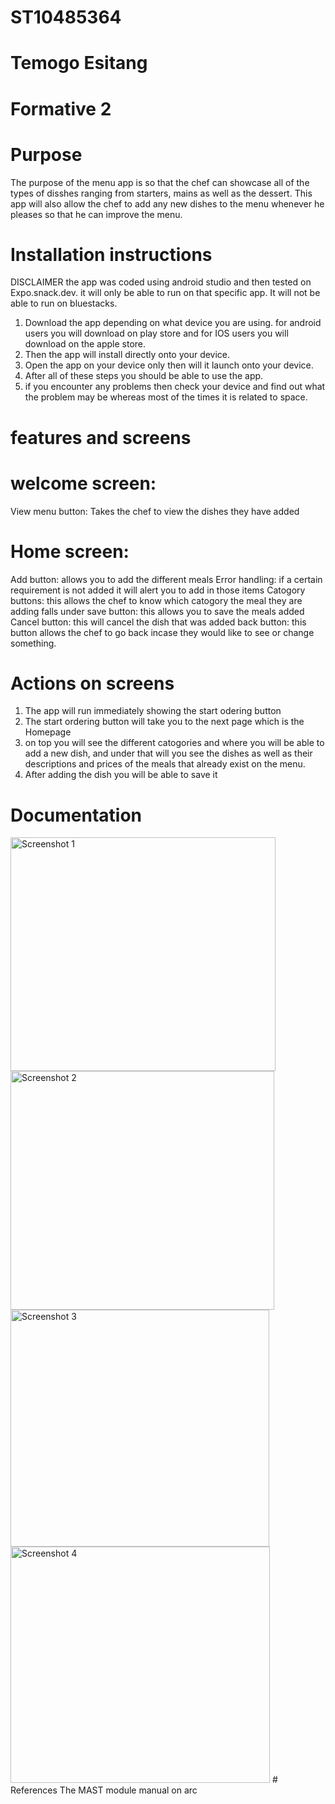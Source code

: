 # ST10485364
# Temogo Esitang
# Formative 2

# Purpose
The purpose of the menu app is so that the chef can showcase all of the types of disshes ranging from starters, mains as well as the dessert.
This app will also allow the chef to add any new dishes to the menu whenever he pleases so that he can improve the menu.
# Installation instructions
DISCLAIMER the app was coded using android studio and then tested on Expo.snack.dev. it will only be able to run on that specific app.
It will not be able to run on bluestacks.
1) Download the app depending on what device you are using. for android users you will download on play store and for IOS users you will download on the apple store.
2) Then the app will install directly onto your device.
3) Open the app on your device only then will it launch onto your device.
4) After all of these steps you should be able to use the app.
5) if you encounter any problems then check your device and find out what the problem may be whereas most of the times it is related to space.

# features and screens
# welcome screen:
View menu button: Takes the chef to view the dishes they have added
# Home screen:
Add button: allows you to add the different meals
Error handling: if a certain requirement is not added it will alert you to add in those items
Catogory buttons: this allows the chef to know which catogory the meal they are adding falls under
save button: this allows you to  save the meals added
Cancel button: this will cancel the dish that was added
back button: this button allows the chef to go back incase they would like to see or change something.
# Actions on screens
1) The app will run immediately showing the start odering button
2) The start ordering button will take you to the next page which is the Homepage
3) on top you will see the different catogories and where you will be able to add a new dish, and under that will you see the dishes as well as their descriptions and prices of the meals that already exist on the menu.
4) After adding the dish you will be able to save it
# Documentation
<img width="424" height="374" alt="Screenshot 1" src="https://github.com/user-attachments/assets/d0efbb4f-5ff8-48fc-b956-4a3d0ca1d17f" />
<img width="422" height="382" alt="Screenshot 2" src="https://github.com/user-attachments/assets/4bd40f59-2afc-4b2b-b606-03179b150cd2" />
<img width="414" height="379" alt="Screenshot 3" src="https://github.com/user-attachments/assets/eaa5fb3e-ce7e-45b0-ac75-251d8a904588" />
<img width="415" height="378" alt="Screenshot 4" src="https://github.com/user-attachments/assets/bc836244-04db-433e-9425-a2395bc5b670" />
# References
The MAST module manual on arc


   

